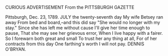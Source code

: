   CURIOUS ADVERTISEMENT From the PITTSBURGH GAZETTE  Pittsburgh, Dec. 23, 1789. JULY the twenty-seventh day My wife Betsey ran away From bed and board,–and this did say "She would no longer with my stay." Since she has left me without cause I'll give her time enough to pause, That she may see her grievous error, When I live happy with a fairer. So I forewarn both great and small To trust her any thing at all, For of her contracts from this day One farthing's worth I will not pay. DENNIS O'BRYAN.  